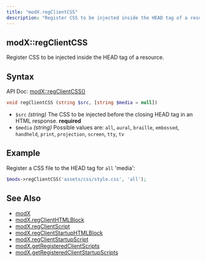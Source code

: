 ```yaml
---
title: "modX.regClientCSS"
description: "Register CSS to be injected inside the HEAD tag of a resource"
---
```


## modX::regClientCSS

Register CSS to be injected inside the HEAD tag of a resource.

## Syntax

API Doc: [modX::regClientCSS()](http://api.modx.com/revolution/2.2/db_core_model_modx_modx.class.html#%5CmodX::regClientCSS())

``` php
void regClientCSS (string $src, [string $media = null])
```

- `$src` _(string)_ The CSS to be injected before the closing HEAD tag in an HTML response. **required**
- `$media` _(string)_ Possible values are: `all`, `aural`, `braille`, `embossed`, `handheld`, `print`, `projection`, `screen`, `tty`, `tv` 


## Example

Register a CSS file to the HEAD tag for `all` 'media':

``` php
$modx->regClientCSS('assets/css/style.css', 'all');
```

## See Also

- [modX](extending-modx/core-model/modx "modX")
- [modX.regClientHTMLBlock](extending-modx/modx-class/reference/modx.regclienthtmlblock "modX.regClientHTMLBlock")
- [modX.regClientScript](extending-modx/modx-class/reference/modx.regclientscript "modX.regClientScript")
- [modX.regClientStartupHTMLBlock](extending-modx/modx-class/reference/modx.regclientstartuphtmlblock "modX.regClientStartupHTMLBlock")
- [modX.regClientStartupScript](extending-modx/modx-class/reference/modx.regclientstartupscript "modX.regClientStartupScript")
- [modX.getRegisteredClientScripts](extending-modx/modx-class/reference/modx.getregisteredclientscripts "modX.getRegisteredClientScripts")
- [modX.getRegisteredClientStartupScripts](extending-modx/modx-class/reference/modx.getregisteredclientstartupscripts "modX.getRegisteredClientStartupScripts")
